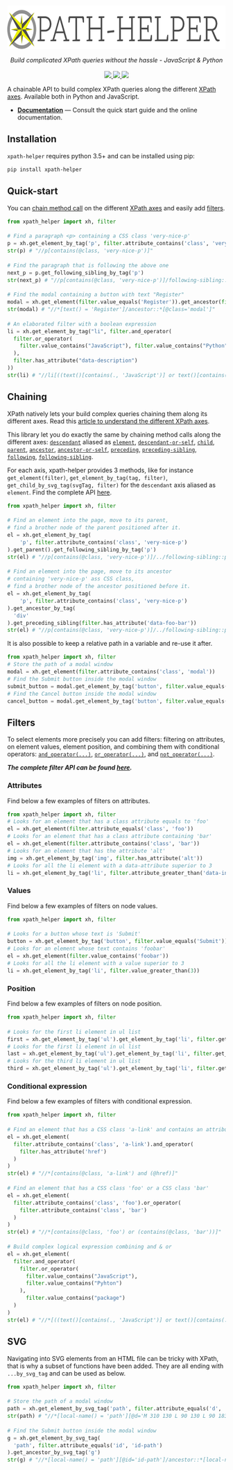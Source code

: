 <p align="center">
  <img src="https://raw.githubusercontent.com/jrebecchi/xpath-helper/main/docs/_static/logo-with-text.png" height="100px" alt="xpath-helper"/>
</p>
<p align="center">
  <i>Build complicated XPath queries without the hassle - JavaScript & Python</i><br/><br/>
  <a href="https://codecov.io/gh/jrebecchi/xpath-helper">
    <img src="https://codecov.io/gh/jrebecchi/xpath-helper/branch/main/graph/badge.svg?token=0TJOZ64X10"/>
  </a>
  <a href="https://coveralls.io/github/jrebecchi/xpath-helper?branch=master">
    <img src="https://coveralls.io/repos/github/jrebecchi/xpath-helper/badge.svg?branch=master">
  </a>
  <a href="https://github.com/jrebecchi/xpath-helper/actions/workflows/python-ci.yml">
    <img src="https://github.com/jrebecchi/xpath-helper/actions/workflows/python-ci.yml/badge.svg">
  </a>
</p>

A chainable API to build complex XPath queries along the different [XPath axes](https://krypton-org.github.io/jrebecchi/xpath-helper). Available both in Python and JavaScript.

- [**Documentation**](https://krypton-org.github.io/jrebecchi/xpath-helper) — Consult the quick start guide and the online documentation.

## Installation
`xpath-helper` requires python 3.5+ and can be installed using pip:
```bash
pip install xpath-helper
```
## Quick-start
You can [chain method call](https://krypton-org.github.io/jrebecchi/xpath-helper) on the different [XPath axes](https://krypton-org.github.io/jrebecchi/xpath-helper) and easily add [filters](https://krypton-org.github.io/jrebecchi/xpath-helper).
```python
from xpath_helper import xh, filter

# Find a paragraph <p> containing a CSS class 'very-nice-p'
p = xh.get_element_by_tag('p', filter.attribute_contains('class', 'very-nice-p'))
str(p) # "//p[contains(@class, 'very-nice-p')]"

# Find the paragraph that is following the above one
next_p = p.get_following_sibling_by_tag('p')
str(next_p) # "//p[contains(@class, 'very-nice-p')]/following-sibling::p"

# Find the modal containing a button with text "Register" 
modal = xh.get_element(filter.value_equals('Register')).get_ancestor(filter.attribute_equals('class', 'modal'))
str(modal) # "//*[text() = 'Register']/ancestor::*[@class='modal']"

# An elaborated filter with a boolean expression
li = xh.get_element_by_tag("li", filter.and_operator(
  filter.or_operator(
    filter.value_contains("JavaScript"), filter.value_contains("Python")
  ),
  filter.has_attribute("data-description")
))
str(li) # "//li[((text()[contains(., 'JavaScript')] or text()[contains(., 'Python')]) and @data-description)]"
```

## Chaining

XPath natively lets your build complex queries chaining them along its different axes. Read this [article to understand the different XPath axes](https://krypton-org.github.io/jrebecchi/xpath-helper).

This library let you do exactly the same by chaining method calls along the different axes: [`descendant`](https://krypton-org.github.io/jrebecchi/xpath-helper) aliased as [`element`](https://krypton-org.github.io/jrebecchi/xpath-helper), [`descendant-or-self`](https://krypton-org.github.io/jrebecchi/xpath-helper), [`child`](https://krypton-org.github.io/jrebecchi/xpath-helper), [`parent`](https://krypton-org.github.io/jrebecchi/xpath-helper), [`ancestor`](https://krypton-org.github.io/jrebecchi/xpath-helper), [`ancestor-or-self`](https://krypton-org.github.io/jrebecchi/xpath-helper), [`preceding`](https://krypton-org.github.io/jrebecchi/xpath-helper), [`preceding-sibling`](https://krypton-org.github.io/jrebecchi/xpath-helper), [`following`](https://krypton-org.github.io/jrebecchi/xpath-helper), [`following-sibling`](https://krypton-org.github.io/jrebecchi/xpath-helper).

For each axis, xpath-helper provides 3 methods, like for instance `get_element(filter)`, `get_element_by_tag(tag, filter)`, `get_child_by_svg_tag(svgTag, filter)` for the `descendant`  axis aliased as `element`. Find the complete API [here](https://krypton-org.github.io/jrebecchi/xpath-helper).

```python
from xpath_helper import xh, filter

# Find an element into the page, move to its parent, 
# find a brother node of the parent positioned after it.
el = xh.get_element_by_tag(
    'p', filter.attribute_contains('class', 'very-nice-p')
).get_parent().get_following_sibling_by_tag('p')
str(el) # "//p[contains(@class, 'very-nice-p')]/../following-sibling::p"

# Find an element into the page, move to its ancestor 
# containing 'very-nice-p' ass CSS class, 
# find a brother node of the ancestor positioned before it.
el = xh.get_element_by_tag(
    'p', filter.attribute_contains('class', 'very-nice-p')
).get_ancestor_by_tag(
  'div'
).get_preceding_sibling(filter.has_attribute('data-foo-bar'))
str(el) # "//p[contains(@class, 'very-nice-p')]/../following-sibling::p//p[contains(@class, 'very-nice-p')]/ancestor::div/preceding-sibling::*[@data-foo-bar]"
```

It is also possible to keep a relative path in a variable and re-use it after.
```python
from xpath_helper import xh, filter
# Store the path of a modal window
modal = xh.get_element(filter.attribute_contains('class', 'modal'))
# Find the Submit button inside the modal window
submit_button = modal.get_element_by_tag('button', filter.value_equals('Submit'))
# Find the Cancel button inside the modal window
cancel_button = modal.get_element_by_tag('button', filter.value_equals('Cancel'))
```
## Filters
To select elements more precisely you can add filters: filtering on attributes, on element values, element position, and combining them with conditional operators: [`and_operator(...)`](https://krypton-org.github.io/jrebecchi/xpath-helper), [`or_operator(...)`](https://krypton-org.github.io/jrebecchi/xpath-helper), and [`not_operator(...)`](https://krypton-org.github.io/jrebecchi/xpath-helper).

***The complete filter API can be found [here](https://krypton-org.github.io/jrebecchi/xpath-helper).***

### Attributes
Find below a few examples of filters on attributes.

```python
from xpath_helper import xh, filter
# Looks for an element that has a class attribute equals to 'foo'
el = xh.get_element(filter.attribute_equals('class', 'foo'))
# Looks for an element that has a class attribute containing 'bar'
el = xh.get_element(filter.attribute_contains('class', 'bar'))
# Looks for an element that has the attribute 'alt'
img = xh.get_element_by_tag('img', filter.has_attribute('alt'))
# Looks for all the li element with a data-attribute superior to 3
li = xh.get_element_by_tag('li', filter.attribute_greater_than('data-index', 3))
```
### Values
Find below a few examples of filters on node values.
```python
from xpath_helper import xh, filter

# Looks for a button whose text is 'Submit'
button = xh.get_element_by_tag('button', filter.value_equals('Submit'))
# Looks for an element whose text contains 'foobar'
el = xh.get_element(filter.value_contains('foobar'))
# Looks for all the li element with a value superior to 3
li = xh.get_element_by_tag('li', filter.value_greater_than(3))
```
### Position
Find below a few examples of filters on node position.
```python
from xpath_helper import xh, filter

# Looks for the first li element in ul list
first = xh.get_element_by_tag('ul').get_element_by_tag('li', filter.get_first())
# Looks for the first li element in ul list
last = xh.get_element_by_tag('ul').get_element_by_tag('li', filter.get_last())
# Looks for the third li element in ul list
third = xh.get_element_by_tag('ul').get_element_by_tag('li', filter.get(3))
```
### Conditional expression
Find below a few examples of filters with conditional expression.

```python
from xpath_helper import xh, filter

# Find an element that has a CSS class 'a-link' and contains an attribute href
el = xh.get_element(
  filter.attribute_contains('class', 'a-link').and_operator(
    filter.has_attribute('href')
  )
)
str(el) # "//*[contains(@class, 'a-link') and (@href)]"

# Find an element that has a CSS class 'foo' or a CSS class 'bar'
el = xh.get_element(
  filter.attribute_contains('class', 'foo').or_operator(
    filter.attribute_contains('class', 'bar')
  )
)
str(el) # "//*[contains(@class, 'foo') or (contains(@class, 'bar'))]"

# Build complex logical expression combining and & or
el = xh.get_element(
  filter.and_operator(
    filter.or_operator(
      filter.value_contains("JavaScript"),
      filter.value_contains("Pyhton")
    ),
      filter.value_contains("package")
  )
)
str(el) # "//*[((text()[contains(., 'JavaScript')] or text()[contains(., 'Pyhton')]) and text()[contains(., 'package')])]"
```
## SVG
Navigating into SVG elements from an HTML file can be tricky with XPath, that is why a subset of functions have been added. They are all ending with `...by_svg_tag` and can be used as below.

```python
from xpath_helper import xh, filter

# Store the path of a modal window
path = xh.get_element_by_svg_tag('path', filter.attribute_equals('d', 'M 310 130 L 90 130 L 90 183.63'))
str(path) # "//*[local-name() = 'path'][@d='M 310 130 L 90 130 L 90 183.63']"

# Find the Submit button inside the modal window
g = xh.get_element_by_svg_tag(
  'path', filter.attribute_equals('id', 'id-path')
).get_ancestor_by_svg_tag('g')
str(g) # "//*[local-name() = 'path'][@id='id-path']/ancestor::*[local-name() = 'g']"
```